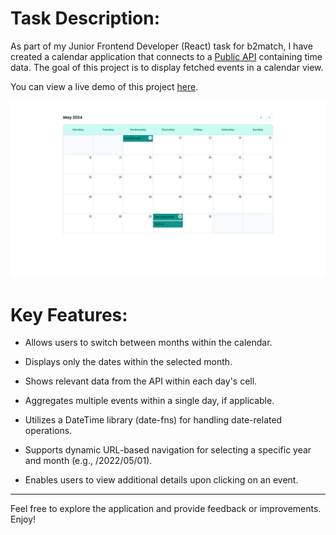 # Task Description:

As part of my Junior Frontend Developer (React) task for b2match, I have created a calendar application that connects to a [Public API](https://www.openholidaysapi.org/en/api/) containing time data. The goal of this project is to display fetched events in a calendar view.

You can view a live demo of this project [here](https://your-demo-url.com).

![Demo Screenshot](public/showcase.png)



# Key Features:

* Allows users to switch between months within the calendar.
* Displays only the dates within the selected month.
* Shows relevant data from the API within each day's cell.
* Aggregates multiple events within a single day, if applicable.
* Utilizes a DateTime library (date-fns) for handling date-related operations.

* Supports dynamic URL-based navigation for selecting a specific year and month (e.g., /2022/05/01).
* Enables users to view additional details upon clicking on an event.


---
  
Feel free to explore the application and provide feedback or improvements. Enjoy!
